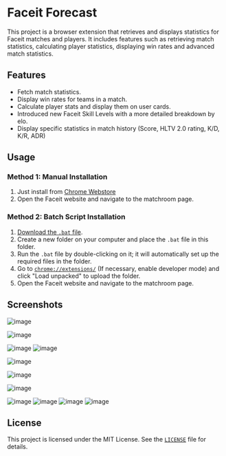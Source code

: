 # Faceit Forecast

This project is a browser extension that retrieves and displays statistics for Faceit matches and players. It includes features such as retrieving match statistics, calculating player statistics, displaying win rates and advanced match statistics.

## Features

- Fetch match statistics.
- Display win rates for teams in a match.
- Calculate player stats and display them on user cards.
- Introduced new Faceit Skill Levels with a more detailed breakdown by elo.
- Display specific statistics in match history (Score, HLTV 2.0 rating, K/D, K/R, ADR)

## Usage

### Method 1: Manual Installation

1. Just install from [Chrome Webstore](https://chromewebstore.google.com/detail/faceit-forecast/mpkkcddegpblmobincjkbpgfcbejjbcp)
2. Open the Faceit website and navigate to the matchroom page.

### Method 2: Batch Script Installation

1. [Download the `.bat` file](https://github.com/GoDL1ghT/Forecast/blob/master/update.bat).
2. Create a new folder on your computer and place the `.bat` file in this folder.
3. Run the `.bat` file by double-clicking on it; it will automatically set up the required files in the folder.
4. Go to [`chrome://extensions/`](chrome://extensions/) (If necessary, enable developer mode) and click "Load unpacked" to upload the folder.
5. Open the Faceit website and navigate to the matchroom page.

## Screenshots

![image](https://github.com/user-attachments/assets/8b50b0a0-7cf3-4dd9-86fa-4603f102e331)

![image](https://github.com/user-attachments/assets/af8d01c2-cadb-416a-8315-20d9ac7edc96)

![image](https://github.com/user-attachments/assets/04b92189-99ce-4244-b210-3cde13db2c27) ![image](https://github.com/user-attachments/assets/afcde6c0-bf5f-4c18-b6a2-345f571d2b98)

![image](https://github.com/user-attachments/assets/b0f6bc36-9e2f-46f4-a8dc-f50a9c98c2fd)

![image](https://github.com/user-attachments/assets/05492a4e-ccf8-4df4-8a9d-57c5211d44b0)

![image](https://github.com/user-attachments/assets/396e5e19-c9a2-4f72-b5b1-255a1812329c)

![image](https://github.com/user-attachments/assets/fd93fe4b-97a3-46d0-8df5-8fedea0a3386) ![image](https://github.com/user-attachments/assets/0db7ad7e-0a8c-4fd1-b870-edbb106c541d)
![image](https://github.com/user-attachments/assets/86f72b33-38c7-4546-a7e0-2fb580dccec1) ![image](https://github.com/user-attachments/assets/338d6331-06f7-42d7-a50e-cc9da99def37)

## License

This project is licensed under the MIT License. See the [`LICENSE`](https://github.com/TerraMiner/Forecast/blob/master/LICENSE) file for details.
